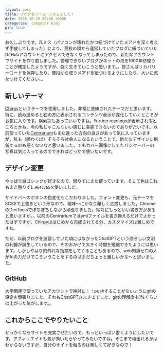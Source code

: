 ```yaml
---
layout: post
title: ブログをリニューアルしました！
date: 2025-10-25 20:30 +0900
categories: computer blog
pin: true
---
```


お久しぶりです。凡ミス（パソコンが壊れたかつ紐づけていたメアドを深く考えず手放してしまった）により、高校の頃から運営していたブログに紐づいていたGitHubアカウントにアクセスできなくなってしまったので、新たなアカウントでサイトを作り直しました。管理できないブログがネットの海を1000年彷徨うことが確定したようですが、強く生きていこうと思います。。皆さんはリカバリーコードを保存したり、普段から使うメアドを紐づけるようにしたり、大いに気をつけてください。。

## 新しいテーマ

[Chirpy](https://chirpy.cotes.page/)というテーマを使用しました。非常に洗練されたテーマだと思います。特に、読み進めると右の方に表示されるコンテンツ表示が変化していくところがお気に入りです。検索窓もあっていいですね。Further readingsが表示されるところとかも、今の私じゃこんないい感じに実装できないのでありがたいです。以前使っていた[Centrarium](https://bencentra.com/centrarium/)もまた違った方向の良さがあって気に入っていますが、私も（願わくば）そろそろ社会人になるということで、新たなデザインに刷新するのも悪くないなと思いました。でもカバー画像にしてたバンクーバーの写真は気に入ってるのでできればどっかで使いたいです。

## デザイン変更

やっぱり游ゴシックが好きなので、懲りずにまた使っています。そして色はこれもまた懲りずに`#64c7b5`を使いました。

サイドバーのボタンの色変化もこだわりました。フォント変更も、元テーマをSCSSで上書きという形なので、地味〜にかなり難しく苦労しました。ChromeのDevToolsでぽちぽちしながら頑張りました。絶対にもっといい書き方があると思いますが。。以前のCentrariumではymlファイルを書き換えるだけでよかったはずですが、Chirpyははじめから完成されてる分、カスタマイズは難しめですね。

ただ、以前ブログを運営していた頃にはなかったChatGPTという恐ろしい文明の利器が誕生しているので、そのおかげで大きく時間を短縮できたようには思います。しかしやはり的外れな指摘をしてくることもあるので、web知識ゼロの人がAIの力だけでこういうことをするのはまだちょっと難しいかな〜と思いました。

## GitHub

大学関連で使っていたアカウントで絶対に！！pushすることがないようにgitの設定を頑張りました。それもChatGPTさまさまでした。gitの理解度も1%くらいは上がった気がします。。

## これからここでやりたいこと

せっかくならサイトを充実させたいので、もっといっぱい書くようにしたいです。アフィリエイトも気が向いたらやってみたいですね。そこまで頑張れるかはわからないですが、自分のサイトを触るのは楽しくて好きなので！